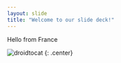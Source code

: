 ```yaml
---
layout: slide
title: "Welcome to our slide deck!"
---
```


Hello from France

![droidtocat](https://octodex.github.com/images/droidtocat.png)
{: .center}
